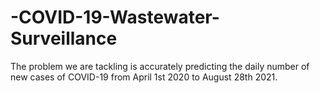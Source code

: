 # -COVID-19-Wastewater-Surveillance
The problem we are tackling is accurately predicting the daily number of new cases of COVID-19 from April 1st 2020 to August 28th 2021.
